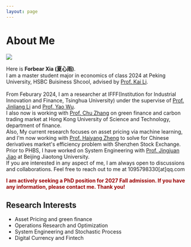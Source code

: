 ```yaml
---
layout: page
---
```


# About Me

<img src="https://Forbear-Xia.github.io/2.jpg" class="floatpic" style="display: flex; align-items: flex-start; gap: 20px;">

Here is **Forbear Xia (夏心雨)**.<br>
I am a master student major in economics of class 2024 at Peking University, HSBC Buisiness Shcool, advised by [Prof. Kai Li](https://www.phbs.pku.edu.cn/2021/fulltime_0318/163.html).<br>                                                                                         
From Feburary 2024, I am a researcher at IFFF(Institution for Industrial Innovation and Finance, Tsinghua University) under the supervise of [Prof. Jinliang Li](https://www.sem.tsinghua.edu.cn/info/1189/33123.htm) and [Prof. Yao Wu](https://eco.btbu.edu.cn/szdw/axspx/jrbxx1/c38b99c54bd54dfebe297be0a12c8a05.html).<br>
I also now is working with [Prof. Chu Zhang](https://bm.hkust.edu.hk/zh-cn/faculty/zhang-chu) on green finance and carbon trading market at Hong Kong University of Science and Technology, department of finance.<br>
Also, My current research focuses on asset pricing via machine learning, and I'm now working with [Prof. Haiyang Zheng](https://www.phbs.pku.edu.cn/2019/fulltime_0920/138.html) to solve for Chinese derivatives market's efficiency problem with Shenzhen Stock Exchange.<br>
Prior to PHBS,  I have worked on System Engineering with [Prof. Jingjuan Jiao](http://sem.bjtu.edu.cn/show-594-205.html) at Beijing Jiaotong University. <br>
If you are interested in any aspect of me, I am always open to discussions and collaborations. Feel free to reach out to me at 1095798330[at]qq.com<br>

**<font color="#990000">I am actively seeking a PhD position for 2027 Fall admission. If you have any information, please contact me. Thank you!</font>**


## Research Interests

- Asset Pricing and green finance
- Operations Research and Optimization
- System Engineering and Stochastic Process
- Digital Currency and Fintech





